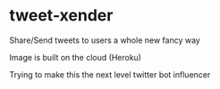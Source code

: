 # tweet-xender
Share/Send tweets to users a whole new fancy way

Image is built on the cloud (Heroku)

Trying to make this the next level twitter bot influencer
